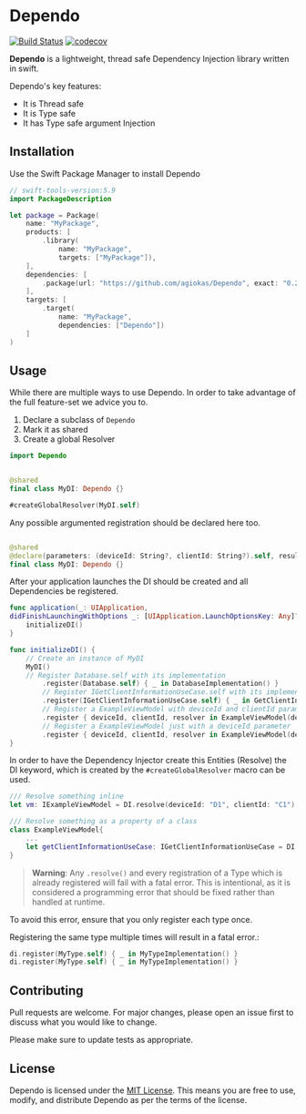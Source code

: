 # Dependo

[![Build Status](https://img.shields.io/endpoint.svg?url=https%3A%2F%2Factions-badge.atrox.dev%2Fagiokas%2FDependo%2Fbadge%3Fref%3Dmain%26&style=flat)](https://actions-badge.atrox.dev/agiokas/Dependo/goto?ref=main)
[![codecov](https://codecov.io/gh/agiokas/Dependo/graph/badge.svg)](https://codecov.io/gh/agiokas/Dependo)

**Dependo** is a lightweight, thread safe Dependency Injection library written in swift.

Dependo's key features: 
- It is Thread safe
- It is Type safe
- It has Type safe argument Injection

## Installation

Use the Swift Package Manager to install Dependo

```swift
// swift-tools-version:5.9
import PackageDescription

let package = Package(
    name: "MyPackage",
    products: [
        .library(
            name: "MyPackage",
            targets: ["MyPackage"]),
    ],
    dependencies: [
        .package(url: "https://github.com/agiokas/Dependo", exact: "0.2")
    ],
    targets: [
        .target(
            name: "MyPackage",
            dependencies: ["Dependo"])
    ]
)
```

## Usage

While there are multiple ways to use Dependo. In order to take advantage of the full feature-set we advice you to.

1. Declare a subclass of `Dependo`
2. Mark it as shared
3. Create a global Resolver

```swift
import Dependo


@shared
final class MyDI: Dependo {}

#createGlobalResolver(MyDI.self)
```

Any possible argumented registration should be declared here too.

```swift

@shared
@declare(parameters: (deviceId: String?, clientId: String?).self, result: IExampleViewModel.self)
final class MyDI: Dependo {}

```

After your application launches the DI should be created and all Dependencies be registered.

```swift
func application(_: UIApplication,
didFinishLaunchingWithOptions _: [UIApplication.LaunchOptionsKey: Any]?) -> Bool {
    initializeDI()
}

func initializeDI() {         
    // Create an instance of MyDI
    MyDI()
    // Register Database.self with its implementation
        .register(Database.self) { _ in DatabaseImplementation() }
        // Register IGetClientInformationUseCase.self with its implementation
        .register(IGetClientInformationUseCase.self) { _ in GetClientInformationUseCase() }
        // Register a ExampleViewModel with deviceId and clientId parameters
        .register { deviceId, clientId, resolver in ExampleViewModel(deviceId: deviceId, clientId: clientId) }
        // Register a ExampleViewModel just with a deviceId parameter
        .register { deviceId, clientId, resolver in ExampleViewModel(deviceId: deviceId) }
}
```

In order to have the Dependency Injector create this Entities (Resolve) the DI keyword, which is created by the `#createGlobalResolver` macro can be used.

```swift
/// Resolve something inline
let vm: IExampleViewModel = DI.resolve(deviceId: "D1", clientId: "C1")

/// Resolve something as a property of a class
class ExampleViewModel{
    ...
    let getClientInformationUseCase: IGetClientInformationUseCase = DI.resolve()
}

```

> **Warning**: Any `.resolve()` and every registration of a Type which is already registered will fail with a fatal error. This is intentional, as it is considered a programming error that should be fixed rather than handled at runtime.
>
To avoid this error, ensure that you only register each type once.

Registering the same type multiple times will result in a fatal error.: 
```swift
di.register(MyType.self) { _ in MyTypeImplementation() }
di.register(MyType.self) { _ in MyTypeImplementation() }
```

## Contributing

Pull requests are welcome. For major changes, please open an issue first
to discuss what you would like to change.

Please make sure to update tests as appropriate.

## License

Dependo is licensed under the [MIT License](https://github.com/agiokas/Dependo/blob/main/LICENSE). This means you are free to use, modify, and distribute Dependo as per the terms of the license.
